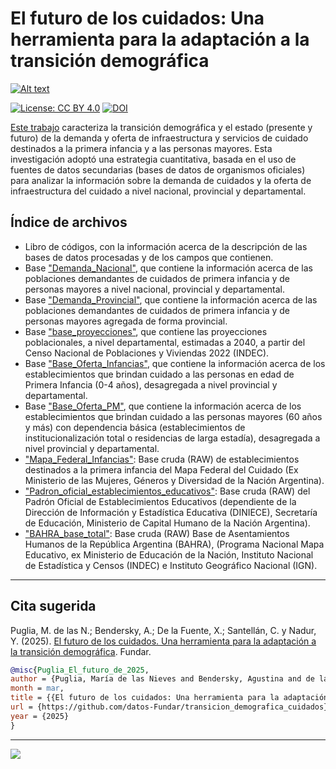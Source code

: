 # El futuro de los cuidados: Una herramienta para la adaptación a la transición demográfica

[![Alt text](https://fund.ar/wp-content/uploads/2025/02/iStock-534540721.jpg)](https://fund.ar/publicacion/el-futuro-de-los-cuidados-una-herramienta-para-la-adaptacion-a-la-transicion-demografica/)

[![License: CC BY 4.0](https://img.shields.io/badge/License-CC%20BY%20NC%20SA%204.0-lightgrey.svg)](https://creativecommons.org/licenses/by/4.0/)
[![DOI](https://zenodo.org/badge/888566125.svg)](https://doi.org/10.5281/zenodo.15002873)

[Este trabajo](https://fund.ar/publicacion/el-futuro-de-los-cuidados-una-herramienta-para-la-adaptacion-a-la-transicion-demografica/) caracteriza la transición demográfica y el estado (presente y futuro) de la demanda y oferta de infraestructura y servicios de cuidado destinados a la primera infancia y a las personas mayores. 
Esta investigación adoptó una estrategia cuantitativa, basada en el uso de fuentes de datos secundarias (bases de datos de organismos oficiales) para analizar la información sobre la demanda de cuidados y la oferta de infraestructura del cuidado a nivel nacional, provincial y departamental. 

## Índice de archivos

- Libro de códigos, con la información acerca de la descripción de las bases de datos procesadas y de los campos que contienen.
- Base ["Demanda_Nacional"](Data/Demanda_Nacional.csv), que contiene la información acerca de las poblaciones demandantes de cuidados de primera infancia y de personas mayores a nivel nacional, provincial y departamental.
- Base ["Demanda_Provincial"](Data/Demanda_Provincial.csv), que contiene la información acerca de las poblaciones demandantes de cuidados de primera infancia y de personas mayores agregada de forma provincial.
- Base ["base_proyecciones"](Data/base_proyecciones.csv), que contiene las proyecciones poblacionales, a nivel departamental, estimadas a 2040, a partir del Censo Nacional de Poblaciones y Viviendas 2022 (INDEC).
- Base ["Base_Oferta_Infancias"](Data/Base_Oferta_Infancias.csv), que contiene la información acerca de los establecimientos que brindan cuidado a las personas en edad de Primera Infancia (0-4 años), desagregada a nivel provincial y departamental.
- Base ["Base_Oferta_PM"](Data/Base_Oferta_PM.csv), que contiene la información acerca de los establecimientos que brindan cuidado a las personas mayores (60 años y más) con dependencia básica (establecimientos de institucionalización total o residencias de larga estadía), desagregada a nivel provincial y departamental.
- ["Mapa_Federal_Infancias"](Data/RAW/Mapa_Federal_Infancias): Base cruda (RAW) de establecimientos destinados a la primera infancia del Mapa Federal del Cuidado (Ex Ministerio de las Mujeres, Géneros y Diversidad de la Nación Argentina).
- ["Padron_oficial_establecimientos_educativos"](Data/RAW/Padron_oficial_establecimientos_educativos): Base cruda (RAW) del Padrón Oficial de Establecimientos Educativos (dependiente de la Dirección de Información y Estadística Educativa (DINIECE), Secretaría de Educación, Ministerio de Capital Humano de la Nación Argentina).
- ["BAHRA_base_total"](Data/RAW/BAHRA_base_total): Base cruda (RAW) Base de Asentamientos Humanos de la República Argentina (BAHRA), (Programa Nacional Mapa Educativo, ex Ministerio de Educación de la Nación, Instituto Nacional de Estadística y Censos (INDEC) e Instituto Geográfico Nacional (IGN).




---
## Cita sugerida

Puglia, M. de las N.; Bendersky, A.; De la Fuente, X.; Santellán, C. y Nadur, Y. (2025). [El futuro de los cuidados. Una herramienta para la adaptación a la transición demográfica](https://fund.ar/publicacion/el-futuro-de-los-cuidados-una-herramienta-para-la-adaptacion-a-la-transicion-demografica/). Fundar.



```bibtex
@misc{Puglia_El_futuro_de_2025,
author = {Puglia, María de las Nieves and Bendersky, Agustina and de la Fuente, Ximena and Santellán, Celina and Nadur, Yamila},
month = mar,
title = {{El futuro de los cuidados: Una herramienta para la adaptación a la transición demográfica}},
url = {https://github.com/datos-Fundar/transicion_demografica_cuidados},
year = {2025}
}
```



---
<div> </div>
<div> </div>
<div>
   
  <a href="https://fund.ar">
  <picture>
    <source media="(prefers-color-scheme: dark)" srcset="https://github.com/datos-Fundar/fundartools/assets/86327859/6ef27bf9-141f-4537-9d78-e16b80196959">
    <source media="(prefers-color-scheme: light)" srcset="https://github.com/datos-Fundar/fundartools/assets/86327859/aa8e7c72-4fad-403a-a8b9-739724b4c533">
    <img src="fund.ar"></img>
  </picture>
</a>
</div>

